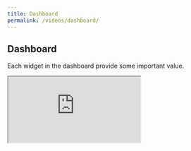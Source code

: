 ```yaml
---
title: Dashboard 
permalink: /videos/dashboard/
---
```


## Dashboard
Each widget in the dashboard provide some important value.
<div class="embed-responsive embed-responsive-16by9">
  <iframe class="embed-responsive-item" src="https://www.youtube.com/embed/WXGO0Ghh8nM" allowfullscreen></iframe>
</div>
